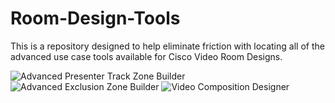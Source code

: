 # Room-Design-Tools
This is a repository designed to help eliminate friction with locating all of the advanced use case tools available for Cisco Video Room Designs.

![Advanced Presenter Track Zone Builder](https://ctg-tme.github.io/Advanced-Presenter-Track-Zoning)
![Advanced Exclusion Zone Builder](https://marklula.github.io/Advanced-Exclusion-Zone-Builder/)
![Video Composition Designer](https://marklula.github.io/Video-Composition-Designer/)
